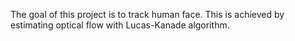The goal of this project is to track human face. This is achieved by estimating optical flow with Lucas-Kanade algorithm.
